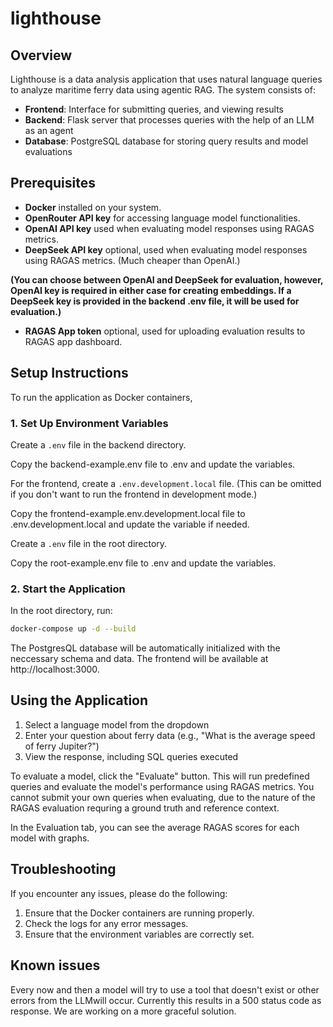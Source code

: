 # lighthouse

## Overview

Lighthouse is a data analysis application that uses natural language queries to analyze maritime ferry data using agentic RAG. The system consists of:

- **Frontend**: Interface for submitting queries, and viewing results
- **Backend**: Flask server that processes queries with the help of an LLM as an agent
- **Database**: PostgreSQL database for storing query results and model evaluations

## Prerequisites

- **Docker** installed on your system.
- **OpenRouter API key** for accessing language model functionalities.
- **OpenAI API key** used when evaluating model responses using RAGAS metrics.
- **DeepSeek API key** optional, used when evaluating model responses using RAGAS metrics. (Much cheaper than OpenAI.)

**(You can choose between OpenAI and DeepSeek for evaluation, however, OpenAI key is required in either case for creating embeddings. If a DeepSeek key is provided in the backend .env file, it will be used for evaluation.)**

- **RAGAS App token** optional, used for uploading evaluation results to RAGAS app dashboard.

## Setup Instructions

To run the application as Docker containers,

### 1. Set Up Environment Variables

Create a `.env` file in the backend directory.

Copy the backend-example.env file to .env and update the variables.

For the frontend, create a `.env.development.local` file. (This can be omitted if you don't want to run the frontend in development mode.)

Copy the frontend-example.env.development.local file to .env.development.local and update the variable if needed.

Create a `.env` file in the root directory.

Copy the root-example.env file to .env and update the variables.

### 2. Start the Application

In the root directory, run:

```bash
docker-compose up -d --build
```
The PostgresQL database will be automatically initialized with the neccessary schema and data.
The frontend will be available at http://localhost:3000.

## Using the Application

1. Select a language model from the dropdown
2. Enter your question about ferry data (e.g., "What is the average speed of ferry Jupiter?")
3. View the response, including SQL queries executed

To evaluate a model, click the "Evaluate" button. This will run predefined queries and evaluate the model's performance using RAGAS metrics. You cannot submit your own queries when evaluating, due to the nature of the RAGAS evaluation requring a ground truth and reference context. 

In the Evaluation tab, you can see the average RAGAS scores for each model with graphs.

## Troubleshooting

If you encounter any issues, please do the following:

1. Ensure that the Docker containers are running properly.
2. Check the logs for any error messages.
3. Ensure that the environment variables are correctly set.

## Known issues

Every now and then a model will try to use a tool that doesn't exist or other errors from the LLMwill occur. Currently this results in a 500 status code as response. We are working on a more graceful solution.